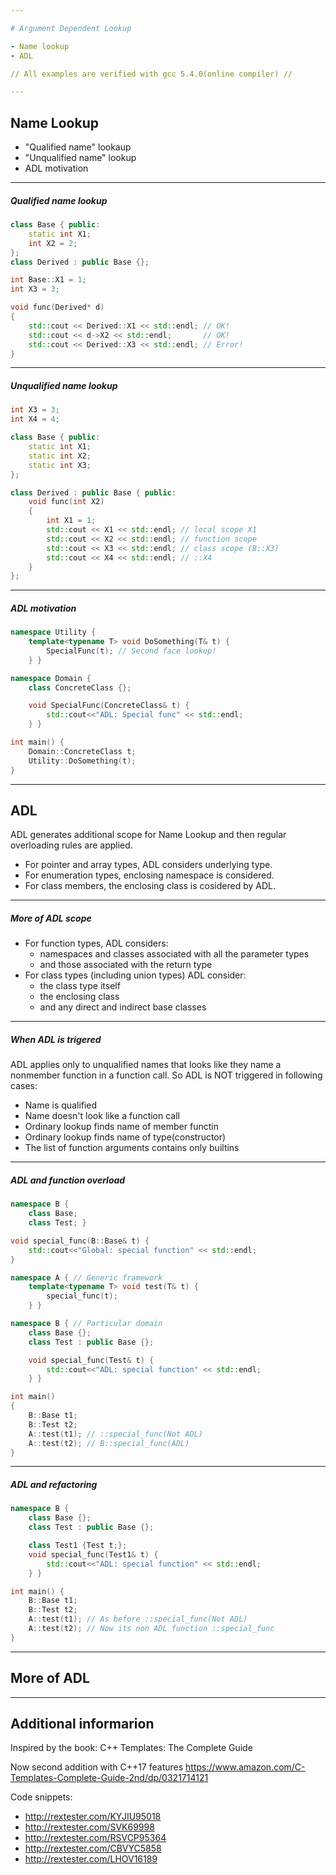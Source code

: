 ```yaml
---

# Argument Dependent Lookup

- Name lookup
- ADL

// All examples are verified with gcc 5.4.0(online compiler) //

---
```


## Name Lookup

- "Qualified name" lookaup
- "Unqualified name" lookup
- ADL motivation

---

##### Qualified name lookup

```cpp
class Base { public:
    static int X1;
    int X2 = 2;
};
class Derived : public Base {};

int Base::X1 = 1;
int X3 = 3;

void func(Derived* d)
{
    std::cout << Derived::X1 << std::endl; // OK!
    std::cout << d->X2 << std::endl;       // OK!
    std::cout << Derived::X3 << std::endl; // Error!
}
```

---

##### Unqualified name lookup

```cpp
int X3 = 3;
int X4 = 4;

class Base { public:
    static int X1;
    static int X2;
    static int X3;
};

class Derived : public Base { public:
    void func(int X2)
    {
        int X1 = 1;
        std::cout << X1 << std::endl; // local scope X1
        std::cout << X2 << std::endl; // function scope
        std::cout << X3 << std::endl; // class scope (B::X3)
        std::cout << X4 << std::endl; // ::X4
    }
};
```

---

##### ADL motivation

```cpp
namespace Utility {
    template<typename T> void DoSomething(T& t) {
        SpecialFunc(t); // Second face lookup!
    } }

namespace Domain {
    class ConcreteClass {};

    void SpecialFunc(ConcreteClass& t) {
        std::cout<<"ADL: Special func" << std::endl;
    } }

int main() {
    Domain::ConcreteClass t;
    Utility::DoSomething(t);
}
```

---

## ADL
ADL generates additional scope for Name Lookup and then regular overloading rules are applied.
- For pointer and array types, ADL considers underlying type.
- For enumeration types, enclosing namespace is considered.
- For class members, the enclosing class is cosidered by ADL.

---

##### More of ADL scope
- For function types, ADL considers:
  - namespaces and classes associated with all the parameter types
  - and those associated with the return type
- For class types (including union types) ADL consider:
  - the class type itself
  - the enclosing class
  - and any direct and indirect base classes

---

##### When ADL is trigered
ADL applies only to unqualified names that looks like they name a nonmember function in a function call.
So ADL is NOT triggered in following cases:
- Name is qualified
- Name doesn't look like a function call
- Ordinary lookup finds name of member functin
- Ordinary lookup finds name of type(constructor)
- The list of function arguments contains only builtins

---

##### ADL and function overload

```cpp
namespace B {
    class Base;
    class Test; }

void special_func(B::Base& t) {
    std::cout<<"Global: special function" << std::endl;
}

namespace A { // Generic framework
    template<typename T> void test(T& t) {
        special_func(t);
    } }

namespace B { // Particular domain
    class Base {};
    class Test : public Base {};

    void special_func(Test& t) {
        std::cout<<"ADL: special function" << std::endl;
    } }

int main()
{
    B::Base t1;
    B::Test t2;
    A::test(t1); // ::special_func(Not ADL)
    A::test(t2); // B::special_func(ADL)
}
```

---

##### ADL and refactoring

```cpp
namespace B {
    class Base {};
    class Test : public Base {};

    class Test1 {Test t;};
    void special_func(Test1& t) {
        std::cout<<"ADL: special function" << std::endl;
    } }

int main() {
    B::Base t1;
    B::Test t2;
    A::test(t1); // As before ::special_func(Not ADL)
    A::test(t2); // Now its non ADL function ::special_func
}
```

---

## More of ADL


---

## Additional informarion
Inspired by the book: C++ Templates: The Complete Guide

Now second addition with C++17 features
https://www.amazon.com/C-Templates-Complete-Guide-2nd/dp/0321714121

Code snippets:
- http://rextester.com/KYJIU95018
- http://rextester.com/SVK69998
- http://rextester.com/RSVCP95364
- http://rextester.com/CBVYC5858
- http://rextester.com/LHOV16189

